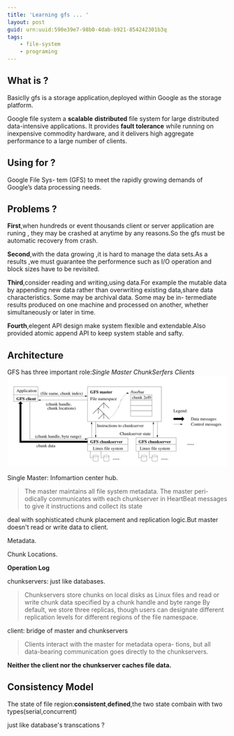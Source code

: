 ```yaml
---
title: 'Learning gfs ... '
layout: post
guid: urn:uuid:590e39e7-98b0-4dab-b921-854242301b3q
tags:
    - file-system
    - programing
---
```


## What is ?

Basiclly gfs is a storage application,deployed within Google as the storage platform.

Google file system a **scalable** **distributed** file system for large distributed data-intensive applications. It provides **fault tolerance** while running on inexpensive commodity hardware, and it delivers high aggregate performance to a large number of clients.

## Using for ?

Google File Sys- tem (GFS) to meet the rapidly growing demands of Google’s data processing needs.

## Problems ?

**First**,when hundreds or event thousands client or server application are runing , they may be crashed at anytime by any reasons.So the gfs must be automatic recovery from crash.

**Second**,with the data growing ,it is hard to manage the data sets.As a results ,we must guarantee the performence such as I/O operation and block sizes have to be revisited.

**Third**,consider reading and writing,using data.For example the mutable data by appending new data rather than overwriting existing data,share data characteristics. Some may be archival data. Some may be in- termediate results produced on one machine and processed on another, whether simultaneously or later in time.

**Fourth**,elegent API design make system flexible and extendable.Also provided atomic append API to keep system stable and safty.

## Architecture

GFS has three important role:*Single Master* *ChunkSerfers* *Clients* 
![Figure 1](/media/files/images/figure.png)

Single Master: Infomartion center hub.
> The master maintains all file system metadata.
> The master peri- odically communicates with each chunkserver in HeartBeat messages to give it instructions and collect its state

deal with sophisticated chunk placement and replication logic.But master doesn't read or write data to client.

Metadata.

Chunk Locations.

**Operation Log**


chunkservers: just like databases.
> Chunkservers store chunks on local disks as Linux files and read or write chunk data specified by a chunk handle and byte range
> By default, we store three replicas, though users can designate different replication levels for different regions of the file namespace.

client: bridge of master and chunkservers
> Clients interact with the master for metadata opera- tions, but all data-bearing communication goes directly to the chunkservers.


**Neither the client nor the chunkserver caches file data.**

## Consistency Model 

The state of file region:**consistent**,**defined**,the two state combain with two types(serial,concurrent)

just like database's transcations ? 